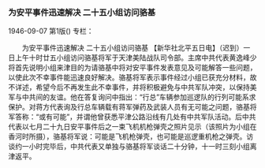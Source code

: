 ### 为安平事件迅速解决  二十五小组访问骆基

1946-09-07
第1版()
专栏：

　　为安平事件迅速解决
    二十五小组访问骆基
    【新华社北平五日电】（迟到）一日上午十时廿五小组访问骆基将军于天津美陆战队司令部。主席中共代表黄逸峰少将首先说明小组来津目的为请骆基中将对安平事件发表意见及可能解答一些问题，以使此次不幸事件能迅速良好解决。骆基将军表示事件经过小组已获充分材料，故不详述，希望今后不再发生此不幸事件，并将积极避免与中共军队冲突，以保持美军与中共间的友谊。他在答复询问中指出：“行总”车辆参加巡逻队的行列可能系求保护。对蒋方代表询及行总车辆载有蒋军弹药及武装人员有无可能之问题，骆基将军答称：“或有可能”，并谓他曾获悉平津公路沿线有几处有中共军队活动。后中共代表以七月二十九日安平事件后之一束飞机机枪弹壳之照片见示（该照片为小组在香河时所摄），骆基将军说：可能是飞机枪弹壳，也可能是巡逻重机枪之弹壳。访谈约一小时完毕后，中共代表又单独与骆基将军谈话二十分钟，十一时三刻小组离津返平。
